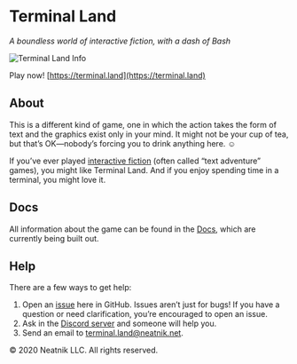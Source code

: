 # Terminal Land

_A boundless world of interactive fiction, with a dash of Bash_

![Terminal Land Info](https://terminal.land/meta/svg/banner.svg)

Play now! [https://terminal.land](https://terminal.land)

## About

This is a different kind of game, one in which the action takes the form of text and the graphics exist only in your mind. It might not be your cup of tea, but that’s OK—nobody’s forcing you to drink anything here. ☺️

If you’ve ever played [interactive fiction](https://en.wikipedia.org/wiki/Interactive_fiction) (often called “text adventure” games), you might like Terminal Land. And if you enjoy spending time in a terminal, you might love it.

## Docs

All information about the game can be found in the [Docs](https://docs.terminal.land), which are currently being built out.

## Help

There are a few ways to get help:

1. Open an [issue](https://github.com/neatnik/terminal.land/issues) here in GitHub. Issues aren’t just for bugs! If you have a question or need clarification, you’re encouraged to open an issue.
2. Ask in the [Discord server](https://discord.gg/m7aqjBq) and someone will help you.
3. Send an email to [terminal.land@neatnik.net](mailto:terminal.land@neatnik.net).

© 2020 Neatnik LLC. All rights reserved.
